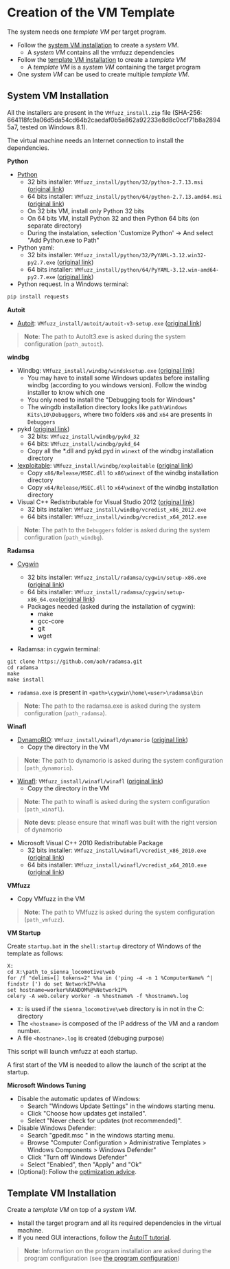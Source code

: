 # Creation of the VM Template


The system needs one *template VM* per target program.

- Follow the [system VM installation](#system-vm-installation) to create a *system VM*.
    - A *system VM* contains all the vmfuzz dependencies
- Follow the [template VM installation](#template-vm-installation) to create a *template VM*
    - A *template VM* is a *system VM* containing the target program
- One *system VM* can be used to create multiple *template VM*.

## System VM Installation

All the installers are present in the `VMfuzz_install.zip` file (SHA-256: 664118fc9a06d5da54cd64b2caedaf0b5a862a92233e8d8c0ccf71b8a28945a7, tested on Windows 8.1). 

The virtual machine needs an Internet connection to install the dependencies.

**Python**



- [Python](https://www.python.org/downloads/release/python-2713/)
    - 32 bits installer: `VMfuzz_install/python/32/python-2.7.13.msi` ([original link](https://www.python.org/ftp/python/2.7.13/python-2.7.13.amd64.msi))
    - 64 bits installer: `VMfuzz_install/python/64/python-2.7.13.amd64.msi` ([original link](https://www.python.org/ftp/python/2.7.13/python-2.7.13.amd64.msi))
    - On 32 bits VM, install only Python 32 bits  
    - On 64 bits VM, install Python 32 and then Python 64 bits (on separate directory)
    - During the instalation, selection 'Customize Python' -> And select "Add Python.exe to Path"
- Python yaml:
    - 32 bits installer: `VMfuzz_install/python/32/PyYAML-3.12.win32-py2.7.exe` ([original link](http://pyyaml.org/download/pyyaml/PyYAML-3.12.win32-py2.7.exe))
    - 64 bits installer: `VMfuzz_install/python/64/PyYAML-3.12.win-amd64-py2.7.exe` ([original link](http://pyyaml.org/download/pyyaml/PyYAML-3.12.win32-py2.7.exe))
- Python request. In a Windows terminal:
```bash
pip install requests
```

**Autoit**


- [Autoit](https://www.autoitscript.com/): `VMfuzz_install/autoit/autoit-v3-setup.exe` ([original link](https://www.autoitscript.com/cgi-bin/getfile.pl?autoit3/autoit-v3-setup.exe))

> **Note**: The path to AutoIt3.exe is asked during the system configuration (`path_autoit`).

**windbg**
- Windbg: `VMfuzz_install/windbg/windsksetup.exe` ([original link](https://developer.microsoft.com/en-us/windows/downloads/windows-10-sdk))
    - You may have to install some Windows updates before installing windbg (according to you windows version). Follow the windbg installer to know which one
    - You only need to install the "Debugging tools for Windows"
    - The wingdb installation directory looks like `path\Windows Kits\10\Debuggers`, where two folders `x86` and `x64` are presents in `Debuggers`
- pykd ([original link](https://pykd.codeplex.com/releases/view/630923))
    - 32 bits: `VMfuzz_install/windbg/pykd_32`
    - 64 bits: `VMfuzz_install/windbg/pykd_64`
    - Copy all the *.dll and pykd.pyd in `winext` of the windbg installation directory
- [!exploitable](https://msecdbg.codeplex.com/): `VMfuzz_install/windbg/exploitable` ([original link](https://msecdbg.codeplex.com/downloads/get/671417))
   - Copy `x86/Release/MSEC.dll` to `x86\winext` of the windbg installation directory 
   - Copy `x64/Release/MSEC.dll` to `x64\winext` of the windbg installation directory 
- Visual C++ Redistributable for Visual Studio 2012 ([original link](https://www.microsoft.com/en-us/download/details.aspx?id=30679))
    - 32 bits installer: `VMfuzz_install/windbg/vcredist_x86_2012.exe`
    - 64 bits installer: `VMfuzz_install/windbg/vcredist_x64_2012.exe`
> **Note**: The path to the `Debuggers` folder is asked during the system configuration (`path_windbg`).

**Radamsa**

- [Cygwin](https://cygwin.com/install.html)
    - 32 bits installer: `VMfuzz_install/radamsa/cygwin/setup-x86.exe` ([original link](https://cygwin.com/setup-x86.exe))
    - 64 bits installer: `VMfuzz_install/radamsa/cygwin/setup-x86_64.exe`([original link](https://cygwin.com/setup-x86_64.exe))
    - Packages needed (asked during the installation of cygwin):
        - make
        - gcc-core
        - git
        - wget

- Radamsa: in cygwin terminal:
```
git clone https://github.com/aoh/radamsa.git
cd radamsa
make
make install 
```
- `radamsa.exe` is present in `<path>\cygwin\home\<user>\radamsa\bin`

> **Note**: The path to the radamsa.exe is asked during the system configuration (`path_radamsa`).


**Winafl**
- [DynamoRIO](https://github.com/DynamoRIO/dynamorio): `VMfuzz_install/winafl/dynamorio` ([original link](https://github.com/DynamoRIO/dynamorio/releases/download/release_7_0_0_rc1/DynamoRIO-Windows-7.0.0-RC1.zip))
    - Copy the directory in the VM 

> **Note**: The path to dynamorio is asked during the system configuration (`path_dynamorio`).

- [Winafl](https://github.com/ivanfratric/winafl): `VMfuzz_install/winafl/winafl` ([original link](https://github.com/ivanfratric/winafl/archive/master.zip))
    - Copy the directory in the VM 

> **Note**: The path to winafl is asked during the system configuration (`path_winafl`).

> **Note devs**: please ensure that winafl was built with the right version of dynamorio


- Microsoft Visual C++ 2010 Redistributable Package  
    - 32 bits installer: `VMfuzz_install/winafl/vcredist_x86_2010.exe` ([original link](https://www.microsoft.com/en-ie/download/details.aspx?id=5555))
    - 64 bits installer: `VMfuzz_install/winafl/vcredist_x64_2010.exe`  ([original link](https://www.microsoft.com/en-US/Download/confirmation.aspx?id=14632))



**VMfuzz**

- Copy VMfuzz in the VM

> **Note**: The path to VMfuzz is asked during the system configuration (`path_vmfuzz`).


**VM Startup**

Create `startup.bat` in the `shell:startup` directory of Windows of the template as follows:
```batch
X: 
cd X:\path_to_sienna_locomotive\web
for /f "delims=[] tokens=2" %%a in ('ping -4 -n 1 %ComputerName% ^| findstr [') do set NetworkIP=%%a
set hostname=worker%RANDOM%@%NetworkIP%
celery -A web.celery worker -n %hostname% -f %hostname%.log

```

- ``X:`` is used if the `sienna_locomotive\web` directory is in not in the C: directory
- The `<hostname>` is composed of the IP address of the VM and a random number.
- A file `<hostnane>.log` is created (debuging purpose)


This script will launch vmfuzz at each startup.

A first start of the VM is needed to allow the launch of the script at the startup.



**Microsoft Windows Tuning**

- Disable the automatic updates of Windows:
    - Search "Windows Update Settings" in the windows starting menu.
    - Click "Choose how updates get installed".
    - Select "Never check for updates (not recommended)".
- Disable Windows Defender:
    - Search "gpedit.msc " in the windows starting menu.
    - Browse "Computer Configuration > Administrative Templates > Windows Components > Windows Defender"
    - Click "Turn off Windows Defender"
    - Select "Enabled", then "Apply" and "Ok"
- (Optional): Follow the [optimization advice](https://github.com/artemdinaburg/OptimizeVM).



## Template VM Installation

Create a *template VM* on top of a *system VM*.
- Install the target program and all its required dependencies in the virtual machine.
- If you need GUI interactions, follow the [AutoIT tutorial](AutoIT.md).


> **Note**: Information on the program installation are asked during the program configuration (see [the program configuration](../web/docs/docs.md#program-configuration))

